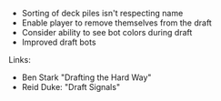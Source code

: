 

- Sorting of deck piles isn't respecting name
- Enable player to remove themselves from the draft
- Consider ability to see bot colors during draft
- Improved draft bots


Links:

- Ben Stark "Drafting the Hard Way"
- Reid Duke: "Draft Signals"

